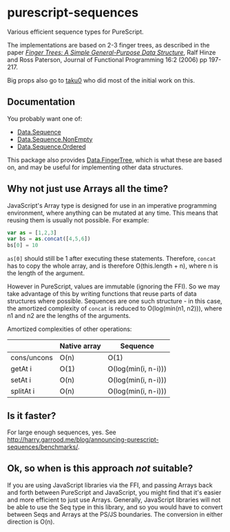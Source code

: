 # purescript-sequences

Various efficient sequence types for PureScript.

The implementations are based on 2-3 finger trees, as described in the paper
[_Finger Trees: A Simple General-Purpose Data Structure_][1], Ralf Hinze and
Ross Paterson, Journal of Functional Programming 16:2 (2006) pp 197-217.

Big props also go to [taku0](https://github.com/taku0) who did most of the
initial work on this.

## Documentation

You probably want one of:

* [Data.Sequence][]
* [Data.Sequence.NonEmpty][]
* [Data.Sequence.Ordered][]

This package also provides [Data.FingerTree][], which is what these are based
on, and may be useful for implementing other data structures.

## Why not just use Arrays all the time?

JavaScript's Array type is designed for use in an imperative programming
environment, where anything can be mutated at any time. This means that reusing
them is usually not possible. For example:

```javascript
var as = [1,2,3]
var bs = as.concat([4,5,6])
bs[0] = 10
```

`as[0]` should still be 1 after executing these statements. Therefore, `concat`
has to copy the whole array, and is therefore O(this.length + n), where n is
the length of the argument.

However in PureScript, values are immutable (ignoring the FFI). So we may take
advantage of this by writing functions that reuse parts of data structures
where possible. Sequences are one such structure - in this case, the amortized
complexity of `concat` is reduced to O(log(min(n1, n2))), where n1 and n2 are
the lengths of the arguments.

Amortized complexities of other operations:

|               | Native array | Sequence            |
|---------------|--------------|---------------------|
| cons/uncons   | O(n)         | O(1)                |
| getAt i       | O(1)         | O(log(min(i, n-i))) |
| setAt i       | O(n)         | O(log(min(i, n-i))) |
| splitAt i     | O(n)         | O(log(min(i, n-i))) |

## Is it faster?

For large enough sequences, yes. See
<http://harry.garrood.me/blog/announcing-purescript-sequences/benchmarks/>.

## Ok, so when is this approach _not_ suitable?

If you are using JavaScript libraries via the FFI, and passing Arrays back and
forth between PureScript and JavaScript, you might find that it's easier and
more efficient to just use Arrays. Generally, JavaScript libraries will not be
able to use the Seq type in this library, and so you would have to convert
between Seqs and Arrays at the PS/JS boundaries. The conversion in either
direction is O(n).

[1]: http://staff.city.ac.uk/~ross/papers/FingerTree.pdf
[Data.Sequence]: docs/Data.Sequence.md
[Data.Sequence.NonEmpty]: docs/Data.Sequence.NonEmpty.md
[Data.Sequence.Ordered]: docs/Data.Sequence.Ordered.md
[Data.FingerTree]: docs/Data.FingerTree.md
